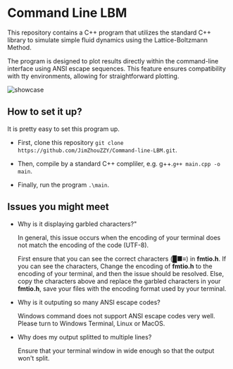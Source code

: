 # Command Line LBM
This repository contains a C++ program that utilizes the standard C++ library to simulate simple fluid dynamics using the Lattice-Boltzmann Method.

The program is designed to plot results directly within the command-line interface using ANSI escape sequences. This feature ensures compatibility with tty environments, allowing for straightforward plotting.

![showcase](https://github.com/JimZhouZZY/Command-line-LBM/assets/140597003/9e7727d8-d935-4c08-a2bc-f4a5f2031d54)


## How to set it up?

It is pretty easy to set this program up.

* First, clone this repository
`git clone https://github.com/JimZhouZZY/Command-line-LBM.git`.

* Then, compile by a standard C++ compliler, e.g. g++.`g++ main.cpp -o main`.

* Finally, run the program `.\main`.

## Issues you might meet

* Why is it displaying garbled characters?"

    In general, this issue occurs when the encoding of your terminal does not match the encoding of the code (UTF-8). 
    
    First ensure that you can see the correct characters (█■≡) in **fmtio.h**. If you can see the characters, Change the encoding of **fmtio.h** to the encoding of your terminal, and then the issue should be resolved. Else, copy the characters above and replace the garbled characters in your **fmtio.h**, save your files with the encoding format used by your terminal.

* Why is it outputing so many ANSI escape codes?

    Windows command does not support ANSI escape codes very well. Please turn to Windows Terminal, Linux or MacOS.

* Why does my output splitted to multiple lines?

    Ensure that your terminal window in wide enough so that the output won't split.




